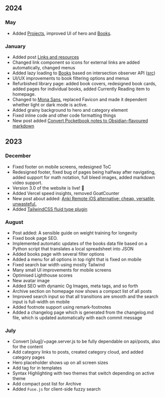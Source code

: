 ## 2024
### May
- Added [Projects](/projects), improved UI of hero and [Books](/books).
### January
- Added post [Links and resources](https://www.koenraijer.io/links-and-resources)
- Changed link component so icons for external links are added automatically, changed menus
- Added lazy loading to [Books](/books) based on intersection observer API ([src](https://alex-schnabl.medium.com/lazy-loading-images-and-components-in-svelte-and-sveltekit-using-typescript-6a8443bb9479))
- UI/UX improvements to book filtering options and menus
- Refurbished library page: added book covers, redesigned book cards, added pages for individual books, added Currently Reading item to homepage.
- Changed to [Mona Sans](https://github.com/mona-sans), replaced Favicon and made it dependent whether light or dark mode is active.
- Added grainy background to hero and category element
- Fixed inline code and other code formatting things
- New post added [Convert Pocketbook notes to Obsidian-flavoured markdown](https://www.koenraijer.io/pocketbook-html-to-obsidian-md)

## 2023

### December
- Fixed footer on mobile screens, redesigned ToC
- Redesigned footer, fixed bug of pages being halfway after navigating, added support for math notation, full bleed images, added markdown video support.
- Version 3.0 of the website is live! 🎉
- Added Vercel speed insights, removed GoatCounter
- New post about added: [Anki Remote iOS alternative: cheap, versatile, unwasteful.](https://www.koenraijer.io/anki-remote)
- Added [TailwindCSS fluid type plugin](https://davidhellmann.com/blog/development/tailwindcss-fluid-type-plugin)
### August
- Post added: A sensible guide on weight training for longevity
- Fixed book page SEO.
- Implemented automatic updates of the books data file based on a Python script that translates a local spreadsheet into JSON
- Added books page with several filter options
- Added a menu for all options in top right that is fixed on mobile
- Fixed search bar width using mostly Tailwind
- Many small UI improvements for mobile screens
- Optimised Lighthouse scores
- New avatar image
- Added SEO with dynamic Og Images, meta tags, and so forth
- Archive section on homepage now shows a compact list of all posts
- Improved search input so that all transitions are smooth and the search input is full-width on mobile
- Added footnote support using remark-footnotes
- Added a changelog page which is generated from the changelog.md file, which is updated automatically with each commit message

### July
- Convert [slug]/+page.server.js to be fully dependable on api/posts, also for the content
- Add category links to posts, created category cloud, and added category pages
- Hero placeholder shows up on all screen sizes
- Add tag for in templates
- Syntax Highlighting with two themes that switch depending on active theme
- Add compact post list for Archive
- Added `Fuse.js` for client-side fuzzy search

